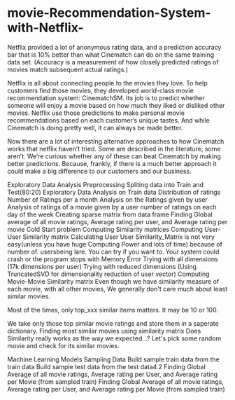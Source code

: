 # movie-Recommendation-System-with-Netflix-

Netflix provided a lot of anonymous rating data, and a prediction accuracy bar that is 10% better than what Cinematch can do on the same training data set. (Accuracy is a measurement of how closely predicted ratings of movies match subsequent actual ratings.)

Netflix is all about connecting people to the movies they love. To help customers find those movies, they developed 
world-class movie recommendation system: CinematchSM. Its job is to predict whether someone will enjoy a movie 
based on how much they liked or disliked other movies. Netflix use those predictions to make personal movie recommendations based on each customer’s unique tastes.
And while Cinematch is doing pretty well, it can always be made better.

Now there are a lot of interesting alternative approaches to how Cinematch works that netflix haven’t tried. Some are described in the literature,
some aren’t. We’re curious whether any of these can beat Cinematch by making better predictions. 
Because, frankly, if there is a much better approach it could make a big difference to our customers and our business.

Exploratory Data Analysis
Preprocessing
Spliting data into Train and Test(80:20)
Exploratory Data Analysis on Train data
Distribution of ratings
Number of Ratings per a month
Analysis on the Ratings given by user
Analysis of ratings of a movie given by a user
number of ratings on each day of the week
Creating sparse matrix from data frame
Finding Global average of all movie ratings, Average rating per user, and Average rating per movie
Cold Start problem
Computing Similarity matrices
Computing User-User Similarity matrix
Calculating User User Similarity_Matrix is not very easy(unless you have huge Computing Power and lots of time) because of number of. usersbeing lare.
    You can try if you want to. Your system could crash or the program stops with Memory Error
Trying with all dimensions (17k dimensions per user)
Trying with reduced dimensions (Using TruncatedSVD for dimensionality reduction of user vector)
Computing Movie-Movie Similarity matrix
Even though we have similarity measure of each movie, with all other movies, We generally don't care much about least similar movies.

Most of the times, only top_xxx similar items matters. It may be 10 or 100.

We take only those top similar movie ratings and store them in a saperate dictionary.
Finding most similar movies using similarity matrix
Does Similarity really works as the way we expected...? Let's pick some random movie and check for its similar movies.

Machine Learning Models
Sampling Data
Build sample train data from the train data
Build sample test data from the test data4.2 Finding Global Average of all movie ratings, Average rating per User, and Average rating per Movie (from sampled train)
Finding Global Average of all movie ratings, Average rating per User, and Average rating per Movie (from sampled train)
